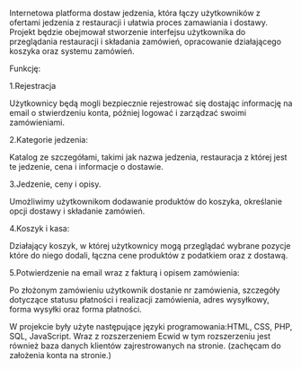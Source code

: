 Internetowa platforma dostaw jedzenia, która łączy użytkowników z ofertami jedzenia z restauracji i ułatwia proces zamawiania i dostawy. Projekt będzie obejmował stworzenie interfejsu użytkownika do przeglądania restauracji i składania zamówień, opracowanie działającego koszyka oraz systemu zamówień.

Funkcję:

1.Rejestracja

Użytkownicy będą mogli bezpiecznie rejestrować się dostając informację na email o stwierdzeniu konta, później logować i zarządzać swoimi zamówieniami.

2.Kategorie jedzenia:

Katalog ze szczegółami, takimi jak nazwa jedzenia, restauracja z której jest te jedzenie, cena i informacje o dostawie.

3.Jedzenie, ceny i opisy.

Umożliwimy użytkownikom dodawanie produktów do koszyka, określanie opcji dostawy i składanie zamówień.

4.Koszyk i kasa:

Działający koszyk, w której użytkownicy mogą przeglądać wybrane pozycje które do niego dodali, łączna cene produktów z podatkiem oraz z dostawą.

5.Potwierdzenie na email wraz z fakturą i opisem zamówienia:

Po złożonym zamówieniu użytkownik dostanie nr zamówienia, szczegóły dotyczące statusu płatności i realizacji zamówienia, adres wysyłkowy, forma wysyłki oraz forma płatności.

W projekcie były użyte następujące języki programowania:HTML, CSS, PHP, SQL, JavaScript.
Wraz z rozszerzeniem Ecwid w tym rozszerzeniu jest również baza danych klientów zajrestrowanych na stronie. (zachęcam do założenia konta na stronie.)
